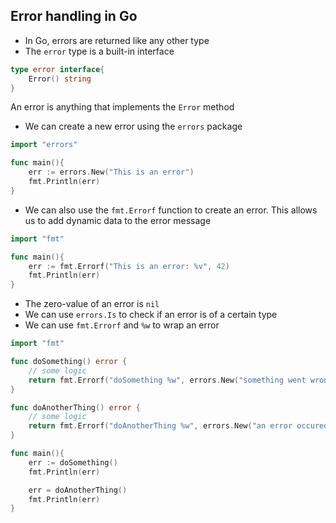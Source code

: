 ## Error handling in Go
- In Go, errors are returned like any other type
- The `error` type is a built-in interface
```go
type error interface{
    Error() string
}
```
An error is anything that implements the `Error` method
- We can create a new error using the `errors` package
```go
import "errors"

func main(){
    err := errors.New("This is an error")
    fmt.Println(err)
}
```
- We can also use the `fmt.Errorf` function to create an error. This allows us to add dynamic data to the error message
```go
import "fmt"

func main(){
    err := fmt.Errorf("This is an error: %v", 42)
    fmt.Println(err)
}
```
- The zero-value of an error is `nil`
- We can use `errors.Is` to check if an error is of a certain type
- We can use `fmt.Errorf` and `%w` to wrap an error
```go
import "fmt"

func doSomething() error {
    // some logic 
    return fmt.Errorf("doSomething %w", errors.New("something went wrong"))
}

func doAnotherThing() error {
    // some logic 
    return fmt.Errorf("doAnotherThing %w", errors.New("an error occured"))
}

func main(){
    err := doSomething()
    fmt.Println(err)

    err = doAnotherThing()
    fmt.Println(err)
}
```
